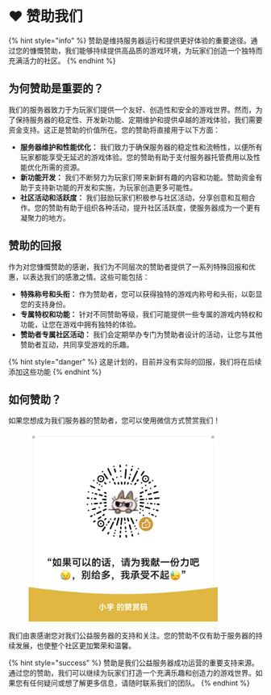 # ❤ 赞助我们

{% hint style="info" %}
赞助是维持服务器运行和提供更好体验的重要途径。通过您的慷慨赞助，我们能够持续提供高品质的游戏环境，为玩家们创造一个独特而充满活力的社区。
{% endhint %}

## **为何赞助是重要的？**

我们的服务器致力于为玩家们提供一个友好、创造性和安全的游戏世界。然而，为了保持服务器的稳定性、开发新功能、定期维护和提供卓越的游戏体验，我们需要资金支持。这正是赞助的价值所在。您的赞助将直接用于以下方面：

* **服务器维护和性能优化：** 我们致力于确保服务器的稳定性和流畅性，以便所有玩家都能享受无延迟的游戏体验。您的赞助有助于支付服务器托管费用以及性能优化所需的资源。
* **新功能开发：** 我们不断努力为玩家们带来新鲜有趣的内容和功能。赞助资金有助于支持新功能的开发和实施，为玩家创造更多可能性。
* **社区活动和活跃度：** 我们鼓励玩家们积极参与社区活动，分享创意和互相合作。您的赞助有助于组织各种活动，提升社区活跃度，使服务器成为一个更有凝聚力的地方。

## **赞助的回报**

作为对您慷慨赞助的感谢，我们为不同层次的赞助者提供了一系列特殊回报和优惠，以表达我们的感激之情。这些可能包括：

* **特殊称号和头衔：** 作为赞助者，您可以获得独特的游戏内称号和头衔，以彰显您的支持身份。
* **专属特权和功能：** 针对不同赞助等级，我们可能提供一些专属的游戏内特权和功能，让您在游戏中拥有独特的体验。
* **赞助者专属社区活动：** 我们会定期举办专门为赞助者设计的活动，让您与其他赞助者互动，共同享受游戏的乐趣。

{% hint style="danger" %}
这是计划的，目前并没有实际的回报，我们将在后续添加这些功能
{% endhint %}

## **如何赞助？**

如果您想成为我们服务器的赞助者，您可以使用微信方式赞赏我们！

<figure><img src="../.gitbook/assets/66e822a17800add4f7db13481650c2a2.png" alt="" width="375"><figcaption></figcaption></figure>

我们由衷感谢您对我们公益服务器的支持和关注。您的赞助不仅有助于服务器的持续发展，也使整个社区更加繁荣和温馨。

{% hint style="success" %}
赞助是我们公益服务器成功运营的重要支持来源。通过您的赞助，我们可以继续为玩家们打造一个充满乐趣和创造力的游戏世界。如果您有任何疑问或想了解更多信息，请随时联系我们的团队。
{% endhint %}
